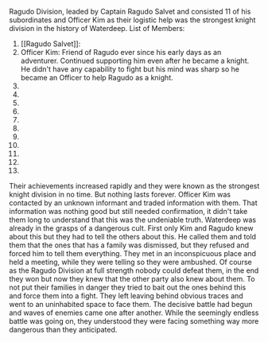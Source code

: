 Ragudo Division, leaded by Captain Ragudo Salvet and consisted 11 of his subordinates and Officer Kim as their logistic help was the strongest knight division in the history of Waterdeep.
List of Members:
1. [[Ragudo Salvet]]: 
2. Officer Kim: Friend of Ragudo ever since his early days as an adventurer. Continued supporting him even after he became a knight. He didn't have any capability to fight but his mind was sharp so he became an Officer to help Ragudo as a knight.
3. 
4. 
5. 
6. 
7. 
8. 
9. 
10. 
11. 
12. 
13. 
Their achievements increased rapidly and they were known as the strongest knight division in no time. But nothing lasts forever. Officer Kim was contacted by an unknown informant and traded information with them. That information was nothing good but still needed confirmation, it didn't take them long to understand that this was the undeniable truth. Waterdeep was already in the grasps of a dangerous cult. First only Kim and Ragudo knew about this but they had to tell the others about this. He called them and told them that the ones that has a family was dismissed, but they refused and forced him to tell them everything. They met in an inconspicuous place and held a meeting, while they were telling so they were ambushed. Of course as the Ragudo Division at full strength nobody could defeat them, in the end they won but now they knew that the other party also knew about them. To not put their families in danger they tried to bait out the ones behind this and force them into a fight. They left leaving behind obvious traces and went to an uninhabited space to face them. The decisive battle had begun and waves of enemies came one after another. While the seemingly endless battle was going on, they understood they were facing something way more dangerous than they anticipated. 